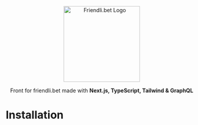 <p align="center">
  <a href="http://friendli.bet/" target="blank"><img src="https://i.imgur.com/nKAKe1e.png" width="200" alt="Friendli.bet Logo" /></a>
</p>

  <p align="center">Front for friendli.bet made with <b>Next.js, TypeScript, Tailwind & GraphQL</b></p>
    
# Installation    
